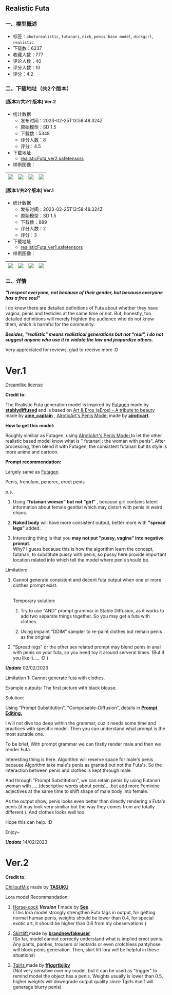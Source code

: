 ## Realistic Futa
### 一、模型概述

- 标签：`photorealistic`, `futanari`, `dick`, `penis`, `base model`, `dickgirl`, `realistic`
- 下载数：6237
- 收藏人数：777
- 评论人数：40
- 评分人数：10
- 评分：4.2

### 二、下载地址（共2个版本）

#### [版本2/共2个版本] Ver.2

- 统计数据
  - 发布时间：2023-02-25T13:58:48.324Z
  - 原始模型：SD 1.5
  - 下载数：5348
  - 评分人数：8
  - 评分：4.5
- 下载地址
  - [realisticFuta_ver2.safetensors](https://civitai.com/api/download/models/10408)
- 样例图像：

| <img src="https://image.civitai.com/xG1nkqKTMzGDvpLrqFT7WA/dff38d0f-a867-4396-090b-7a9150983000/width=450/101489.jpeg" /> | <img src="https://image.civitai.com/xG1nkqKTMzGDvpLrqFT7WA/5f02eede-b46f-49e9-4173-9bd604a83a00/width=450/101488.jpeg" /> | <img src="https://image.civitai.com/xG1nkqKTMzGDvpLrqFT7WA/cc97a314-32bc-4d80-1403-77dad3268e00/width=450/101487.jpeg" /> | <img src="https://image.civitai.com/xG1nkqKTMzGDvpLrqFT7WA/359309a1-9ce4-4cf0-41c2-e833901d1a00/width=450/101486.jpeg" /> |
| ---- | ---- | ---- | ---- |

#### [版本1/共2个版本] Ver.1

- 统计数据
  - 发布时间：2023-02-25T13:58:48.324Z
  - 原始模型：SD 1.5
  - 下载数：889
  - 评分人数：2
  - 评分：3
- 下载地址
  - [realisticFuta_ver1.safetensors](https://civitai.com/api/download/models/6946)
- 样例图像：

| <img src="https://image.civitai.com/xG1nkqKTMzGDvpLrqFT7WA/52ca3d8e-d840-4443-7c31-ebba48776200/width=450/63564.jpeg" /> | <img src="https://image.civitai.com/xG1nkqKTMzGDvpLrqFT7WA/391249f5-c8ae-4a64-be1c-c700daf5f700/width=450/68498.jpeg" /> | <img src="https://image.civitai.com/xG1nkqKTMzGDvpLrqFT7WA/62ce74cf-74e0-4747-dc00-7443549a9a00/width=450/68497.jpeg" /> | <img src="https://image.civitai.com/xG1nkqKTMzGDvpLrqFT7WA/2912ba3b-4cbe-451a-08a3-09469abcea00/width=450/68496.jpeg" /> |
| ---- | ---- | ---- | ---- |


### 三、详情
<p><strong><em>"I respect everyone, not because of their gender, but because everyone has a free soul"</em></strong></p><p>I do know there are detailed definitions of Futa about whether they have vagina, penis and testicles at the same time or not. But, honestly, too detailed definitions will merely frighten the audience who do not know them, which is harmful for the community.</p><p><strong><em>Besides, "realistic" means realistical generations but not "real", i do not suggest anyone who use it to violate the law and jeopardize others.</em></strong></p><p></p><p>Very appreciated for reviews, glad to receive more :D</p><p></p><p></p><h1>Ver.1</h1><p><a target="_blank" rel="ugc" href="https://huggingface.co/dreamlike-art/dreamlike-photoreal-2.0/blob/main/LICENSE.md">Dreamlike license</a></p><p><strong>Credit to:</strong></p><p>The Realistic Futa generation model is inspired by <a target="_blank" rel="ugc" href="https://civitai.com/models/4109/futagen">Futagen</a> made by <a target="_blank" rel="ugc" href="https://civitai.com/user/stablydiffused"><strong>stablydiffused</strong></a><strong> </strong>and is based on <a target="_blank" rel="ugc" href="https://civitai.com/models/3950/art-and-eros-aeros-a-tribute-to-beauty">Art &amp; Eros (aEros) - A tribute to beauty</a> made by <a target="_blank" rel="ugc" href="https://civitai.com/user/aine_captain"><strong>aine_captain</strong></a> , <a target="_blank" rel="ugc" href="https://civitai.com/models/1245/airoticarts-penis-model">AIroticArt's Penis Model</a> made by <a target="_blank" rel="ugc" href="https://civitai.com/user/airoticart"><strong>airoticart</strong></a>.</p><p></p><p><strong>How to get this model:</strong></p><p>Roughly similiar as Futagen, using <a target="_blank" rel="ugc" href="https://civitai.com/models/1245/airoticarts-penis-model">AIroticArt's Penis Model </a>to let the other realistic based model know what is " futanari : the woman with penis". After processing, then blend it with Futagen, the consistent futanari but its style is more anime and cartoon.</p><p></p><p><strong>Prompt recommendation:</strong></p><p>Largely same as <a target="_blank" rel="ugc" href="https://civitai.com/models/4109/futagen">Futagen</a></p><p>Penis, frenulum, penerec, erect penis</p><p></p><p>p.s.</p><ol><li><p>Using <strong>"futanari woman" but not "girl"</strong> , because girl contains latent information about female genitial which may distort with penis in weird chaos.</p></li><li><p><strong>Naked body</strong> will have more consistent output, better more with <strong>"spread legs"</strong> added.</p></li><li><p>Interesting thing is that you <strong>may not put "pussy, vagina" into negative prompt</strong>. <br />Why? I guess because this is how the algorithm learn the concept, futanari, to substitute pussy with penis, so pussy here provide important location related info which tell the model where penis should be.</p></li></ol><p></p><p>Limitation:</p><ol><li><p>Cannot generate consistent and decent futa output when one or more clothes prompt exist.</p><p><br />Temporary solution:</p><ol><li><p>Try to use "AND" prompt grammar in Stable Diffusion, as it works to add two separate things together. So you may get a futa with clothes.</p></li><li><p>Using impaint "DDIM" sampler to re-paint clothes but remain penis as the original</p></li></ol><p></p></li><li><p>"Spread legs" or the other sex related prompt may blend penis in anal with penis on your futa, so you need toy it around serveral times. (But if you like it..... :D )</p></li></ol><p></p><p><strong><em>Update</em></strong> 02/02/2023</p><p>Limitation 1: Cannot generate futa with clothes.</p><p></p><p>Example outputs: The first picture with black blouse.</p><p></p><p>Solution:</p><p>Using "Prompt Substitution", "Composable-Diffusion", details in <a target="_blank" rel="ugc" href="https://github.com/AUTOMATIC1111/stable-diffusion-webui/wiki/Features#prompt-editing"><strong>Prompt Editing.</strong></a></p><p>I will not dive too deep within the grammar, cuz it needs some time and practices with specific model. Then you can understand what prompt is the most suitable one.</p><p></p><p>To be brief, With prompt grammar we can firstly render male and then we render Futa.</p><p>Interesting thing is here. Algorithm will reserve space for male's penis because Algorithm take male's penis as granted but not the Futa's. So the interaction between penis and clothes is kept through male.</p><p>And through "Prompt Substitution", we can retain penis by using Futanari woman with .....(descriptive words about penis)... but add more Feminine adjectives at the same time to shift shape of male body into female.</p><p>As the output show, penis looks even better than directly rendering a Futa's penis (it may look very similiar but the way they comes from are totally different.). And clothes looks well too.</p><p></p><p>Hope this can help. :D</p><p>Enjoy~</p><p></p><p><strong><em>Update</em></strong> 14/02/2023</p><h1><strong>Ver.2</strong></h1><p><strong>Credit to:</strong></p><p><a target="_blank" rel="ugc" href="https://civitai.com/models/6424/chilloutmix">ChilloutMix</a> made by <a target="_blank" rel="ugc" href="https://civitai.com/user/TASUKU"><strong>TASUKU</strong></a></p><p></p><p>Lora model Recommandation:</p><ol><li><p><a target="_blank" rel="ugc" href="https://civitai.com/models/8678/horse-cock">Horse-cock</a> <strong><em>Version 1</em></strong> made by <a target="_blank" rel="ugc" href="https://civitai.com/user/See"><strong>See </strong></a><br />(This lora model strongly strengthen Futa tags in output, for getting normal human penis, weights should be lower than 0.4, for special exotic art, it should be higher than 0.6 from my obeservations.)</p></li><li><p><a target="_blank" rel="ugc" href="https://civitai.com/models/8631/skirtlift-the-astonishing-sequel-to-shirtlift">Skirtlift </a>made by <a target="_blank" rel="ugc" href="https://civitai.com/user/brandnewfakeuser"><strong>brandnewfakeuser</strong></a><br />(So far, model cannot correctly understand what is implied erect penis. Any pants, panties, trousers or leotards or even crotchless pantyhose will block penis generation. Then, skirt lift lora will be helpful in these situations)</p></li><li><p><a target="_blank" rel="ugc" href="https://civitai.com/models/8328/tgirls">Tgirls </a>made by <a target="_blank" rel="ugc" href="https://civitai.com/user/ffjggrtbjibv"><strong>ffjggrtbjibv </strong></a><br />(Not very sensitive over my model, but it can be used as "trigger" to remind model the object has a penis. Weights usually is lower than 0.5, higher weights will downgrade output quality since Tgirls itself will generage blurry penis)</p></li></ol>